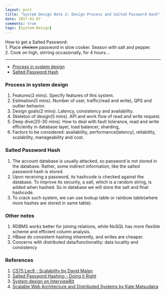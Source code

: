 ```yaml
---
layout: post
title: "System Design Note 2: Design Process and Salted Password Hash"
date: 2017-01-07
comments: true
tags: [System-Design]
---
```


<div class="post-teaser"> How to get a Salted Password: </div>
<div class="post-teaser"> 1. Place <strike>chicken</strike> password in slow cooker. Season with salt and pepper.</div>
<div class="post-teaser"> 2. Cook on high, stirring occasionally, for 4 hours...</div>
<!-- more -->

<hr/>

* [Process in system design](#pro)
* [Salted Password Hash](#sph)

<div id="pro">
</div>

### Process in system design
1. Features(2 mins). Specify features of this system.
2. Estimation(5 mins). Number of user, traffic(read and write), QPS and outlier behavior.
3. Design goals(2 mins). Latency, consistency and availability.
4. Skeleton of design(5 mins). API and work flow of read and write request.
5. Deep dive(20-30 mins). How to deal with fault tolerance, read and write efficiently in database layer, load balancer, sharding,
6. Factors to be considered: availability, performance(latency), reliability, scalability, manageability and cost.

<div id="sph">
</div>

### Salted Password Hash
1. The account database is usually attacked, so password is not stored in the database. Rather, some indirect information, like the salted password hash is stored.
2. Upon receiving a password, its hashcode is checked against the database. To improve its security, a salt, which is a random string, is added when hashed. So in database we will store the salt and final hashcode.
3. To crack such system, we can use lookup table or rainbow table(where more hashes are stored in same table).

### Other notes
1. RDBMS works better for joining relations, while NoSQL has more flexible scheme and efficient column analysis.
2. HBase do consistent hashing inherently, and writes are cheaper.
3. Concerns with distributed data/functionality: data locality and consistency

### References
1. [CS75 Lec9 - Scalability by David Malan](https://www.youtube.com/watch?v=-W9F__D3oY4&index=1&list=WL)
2. [Salted Password Hashing - Doing it Right](https://crackstation.net/hashing-security.htm)
3. [System design on InterviewBit](https://www.interviewbit.com/courses/system-design/topics/interview-questions/)
4. [Scalable Web Architecture and Distributed Systems by Kate Matsudaira](http://www.aosabook.org/en/distsys.html)